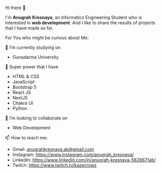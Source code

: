 Hi there 👋

I'm **Anugrah Kresnaya**, an Informatics Engineering Student who is interested in **web development**. And I like to share the results of projects that I have made so far.

For You who might be curious about Me:

🔭 I’m currently studying on 
* Gunadarma University

🌱 Super power that I have
* HTML & CSS
* JavaScript
* Bootstrap 5
* React JS
* NextJS
* Chakra UI
* Python

👯 I’m looking to collaborate on
* Web Development

📫 How to reach me:
* Gmail: anugrahkresnaya.ak@gmail.com
* Instagram: https://www.instagram.com/anugrah_kresnaya/
* LinkedIn: https://www.linkedin.com/in/anugrah-kresnaya-5628671ab/
* Twitch: https://www.twitch.tv/kazecrowz
